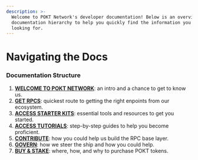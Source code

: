 ```yaml
---
description: >-
  Welcome to POKT Network's developer documentation! Below is an overview of our
  documentation hierarchy to help you quickly find the information you're
  looking for.
---
```


# Navigating the Docs

### Documentation Structure

1. [**WELCOME TO POKT NETWORK**](../): an intro and a chance to get to know us.
2. [**GET RPCS**](../get-rpcs/): quickest route to getting the right enpoints from our ecosystem.
3. [**ACCESS STARTER KITS**](broken-reference/): essential tools and resources to get you started.
4. [**ACCESS TUTORIALS**](../access-tutorials/): step-by-step guides to help you become proficient.
5. [**CONTRIBUTE**](../contribute/): how you could help us build the RPC base layer.
6. [**GOVERN**](../govern/): how we steer the ship and how you could help.
7. [**BUY & STAKE**](../get-and-use-pokt-wpokt/): where, how, and why to purchase POKT tokens.

